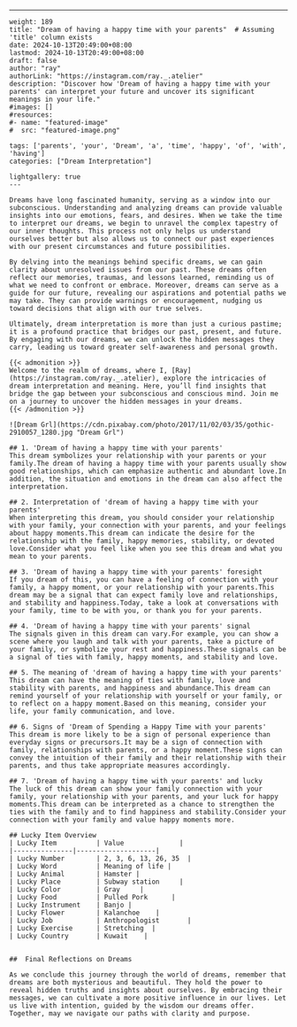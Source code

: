 ---
    weight: 189
    title: "Dream of having a happy time with your parents"  # Assuming 'title' column exists
    date: 2024-10-13T20:49:00+08:00
    lastmod: 2024-10-13T20:49:00+08:00
    draft: false
    author: "ray"
    authorLink: "https://instagram.com/ray._.atelier"
    description: "Discover how 'Dream of having a happy time with your parents' can interpret your future and uncover its significant meanings in your life."
    #images: []
    #resources:
    #- name: "featured-image"
    #  src: "featured-image.png"
    
    tags: ['parents', 'your', 'Dream', 'a', 'time', 'happy', 'of', 'with', 'having']
    categories: ["Dream Interpretation"]
    
    lightgallery: true
    ---
    
    Dreams have long fascinated humanity, serving as a window into our subconscious. Understanding and analyzing dreams can provide valuable insights into our emotions, fears, and desires. When we take the time to interpret our dreams, we begin to unravel the complex tapestry of our inner thoughts. This process not only helps us understand ourselves better but also allows us to connect our past experiences with our present circumstances and future possibilities.
    
    By delving into the meanings behind specific dreams, we can gain clarity about unresolved issues from our past. These dreams often reflect our memories, traumas, and lessons learned, reminding us of what we need to confront or embrace. Moreover, dreams can serve as a guide for our future, revealing our aspirations and potential paths we may take. They can provide warnings or encouragement, nudging us toward decisions that align with our true selves.
    
    Ultimately, dream interpretation is more than just a curious pastime; it is a profound practice that bridges our past, present, and future. By engaging with our dreams, we can unlock the hidden messages they carry, leading us toward greater self-awareness and personal growth.
    
    {{< admonition >}}
    Welcome to the realm of dreams, where I, [Ray](https://instagram.com/ray._.atelier), explore the intricacies of dream interpretation and meaning. Here, you’ll find insights that bridge the gap between your subconscious and conscious mind. Join me on a journey to uncover the hidden messages in your dreams.
    {{< /admonition >}}
    
    ![Dream Grl](https://cdn.pixabay.com/photo/2017/11/02/03/35/gothic-2910057_1280.jpg "Dream Grl")
    
    ## 1. 'Dream of having a happy time with your parents'
    This dream symbolizes your relationship with your parents or your family.The dream of having a happy time with your parents usually show good relationships, which can emphasize authentic and abundant love.In addition, the situation and emotions in the dream can also affect the interpretation.
    
    ## 2. Interpretation of 'dream of having a happy time with your parents'
    When interpreting this dream, you should consider your relationship with your family, your connection with your parents, and your feelings about happy moments.This dream can indicate the desire for the relationship with the family, happy memories, stability, or devoted love.Consider what you feel like when you see this dream and what you mean to your parents.
    
    ## 3. 'Dream of having a happy time with your parents' foresight
    If you dream of this, you can have a feeling of connection with your family, a happy moment, or your relationship with your parents.This dream may be a signal that can expect family love and relationships, and stability and happiness.Today, take a look at conversations with your family, time to be with you, or thank you for your parents.
    
    ## 4. 'Dream of having a happy time with your parents' signal
    The signals given in this dream can vary.For example, you can show a scene where you laugh and talk with your parents, take a picture of your family, or symbolize your rest and happiness.These signals can be a signal of ties with family, happy moments, and stability and love.
    
    ## 5. The meaning of 'dream of having a happy time with your parents'
    This dream can have the meaning of ties with family, love and stability with parents, and happiness and abundance.This dream can remind yourself of your relationship with yourself or your family, or to reflect on a happy moment.Based on this meaning, consider your life, your family communication, and love.
    
    ## 6. Signs of 'Dream of Spending a Happy Time with your parents'
    This dream is more likely to be a sign of personal experience than everyday signs or precursors.It may be a sign of connection with family, relationships with parents, or a happy moment.These signs can convey the intuition of their family and their relationship with their parents, and thus take appropriate measures accordingly.
    
    ## 7. 'Dream of having a happy time with your parents' and lucky
    The luck of this dream can show your family connection with your family, your relationship with your parents, and your luck for happy moments.This dream can be interpreted as a chance to strengthen the ties with the family and to find happiness and stability.Consider your connection with your family and value happy moments more.
    
    ## Lucky Item Overview
    | Lucky Item          | Value              |
    |---------------|--------------------|
    | Lucky Number        | 2, 3, 6, 13, 26, 35  |
    | Lucky Word          | Meaning of life |
    | Lucky Animal        | Hamster |
    | Lucky Place         | Subway station     |
    | Lucky Color         | Gray     |
    | Lucky Food          | Pulled Pork      |
    | Lucky Instrument    | Banjo |
    | Lucky Flower        | Kalanchoe    |
    | Lucky Job           | Anthropologist       |
    | Lucky Exercise      | Stretching  |
    | Lucky Country       | Kuwait    |
    
    
    ##  Final Reflections on Dreams
    
    As we conclude this journey through the world of dreams, remember that dreams are both mysterious and beautiful. They hold the power to reveal hidden truths and insights about ourselves. By embracing their messages, we can cultivate a more positive influence in our lives. Let us live with intention, guided by the wisdom our dreams offer. Together, may we navigate our paths with clarity and purpose.
    